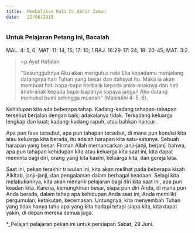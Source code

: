 ```yaml
---
title:  Membalikan Hati Di Akhir Zaman
date:   22/06/2019
---
```


### Untuk Pelajaran Petang Ini, Bacalah
MAL. 4: 5, 6; MAT. 11: 14, 15; 17: 10; 1 RAJ. 16:29-17: 24; 18: 20-45; MAT. 3:2.

> <p.Ayat Hafalan</p>
> "Sesungguhnya Aku akan mengutus nabi Elia kepadamu menjelang datangnya hari Tuhan yang besar dan dahsyat itu. Maka ia akan membuat hati bapa-bapa berbalik kepada anka-anaknya dan hati anak-anak kepada bapa-bapanya supaya jangan Aku datang memukul bumi sehingga musnah" (Maleakhi 4: 5, 6).

Kehidupan kita ada beberapa tahap. Kadang-kadang tahapan-tahapan tersebut berjalan dengan baik; adakalanya tidak. Terkadang keluarga lengkap dan kuat; kadang-kadang rapuh, atau bahkan hancur.

Apa pun fase tersebut, apa pun tahapan tersebut, di mana pun kondisi kita atau keluarga kita berada, itu adalah harapan kita satu-satunya. Sebuah harapan yang besar. Firman Allah memancarkan janji-janji, berjanji bahwa, apa pun tahapan kehidupan kita atau keluarga kita saat ini, kita dapat meminta bagi diri, orang yang kita kasihi, keluarga kita, dan gereja kita.

Saat ini, pekan terakhir triwulan ini, kita akan melihat pada beberapa kisah Alkitab, janji-janji, dan pengalaman dalam berbagai keadaan. Selagi kita melakukannya, kita akan menarik pelajaran bagi diri kita saat ini, apa pun keadan kita. Karena, kemungkinan besar, siapa pun diri Anda, di mana pun Anda berada, dalam tahap apa kehidupan Anda saat ini, Anda memiliki pergumulan, ketakutan, kecemasan. Untungnya, kita menyembah Tuhan yang tidak hanya tahu apa yang kita hadapi tetapi siapa kita, kita dapat yakin, di depan mereka semua juga.

*_Pelajari pelajaran pekan ini untuk persiapan Sabat, 29 Juni.